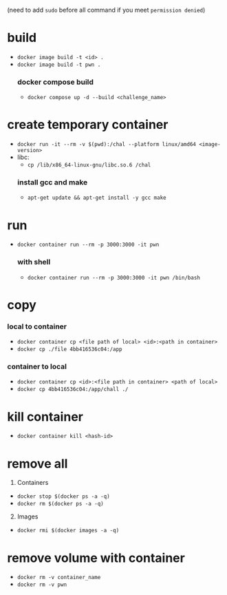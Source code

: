 (need to add `sudo` before all command if you meet `permission denied`)
# build
- `docker image build -t <id> .`
- `docker image build -t pwn .`
  ### docker compose build
  - `docker compose up -d --build <challenge_name>`

# create temporary container
- `docker run -it --rm -v $(pwd):/chal --platform linux/amd64 <image-version>`
- libc:
    - `cp /lib/x86_64-linux-gnu/libc.so.6 /chal` 
  ### install gcc and make
  - `apt-get update && apt-get install -y gcc make`

# run
- `docker container run --rm -p 3000:3000 -it pwn`
  ### with shell
  - `docker container run --rm -p 3000:3000 -it pwn /bin/bash`

# copy
  ### local to container
  - `docker container cp <file path of local> <id>:<path in container>` 
  - `docker cp ./file 4bb416536c04:/app`
  ### container to local
  - `docker container cp <id>:<file path in container> <path of local>` 
  - `docker cp 4bb416536c04:/app/chall ./`

# kill container
- `docker container kill <hash-id>`

# remove all
  1. Containers
  - `docker stop $(docker ps -a -q)`
  - `docker rm $(docker ps -a -q)`

  2. Images
  - `docker rmi $(docker images -a -q)`

# remove volume with container
- `docker rm -v container_name`
- `docker rm -v pwn`
